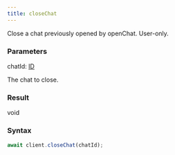 ```yaml
---
title: closeChat
---
```


Close a chat previously opened by openChat. User-only.


### Parameters 

<div class="flex flex-col gap-3"><div><div class="font-mono"><span class="font-bold">chatId</span><span class="opacity-50">:</span> <a href="/gh/types/id"  >ID</a></div><div class="pl-3"><div class="no-margin">

The chat to close.

</div></div></div></div>

### Result 

<div class="font-mono"><span>void</span></div>

### Syntax

```ts
await client.closeChat(chatId);
```



